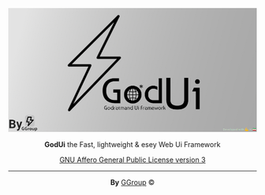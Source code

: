 <div align="center">

<img src="./images/banner.jpg" width="750px">

**GodUi** the Fast, lightweight & esey Web Ui Framework

[GNU Affero General Public License version 3](https://opensource.org/licenses/AGPL-3.0)

---

**By** [GGroup](https://github.com/GodratGroup) &copy;